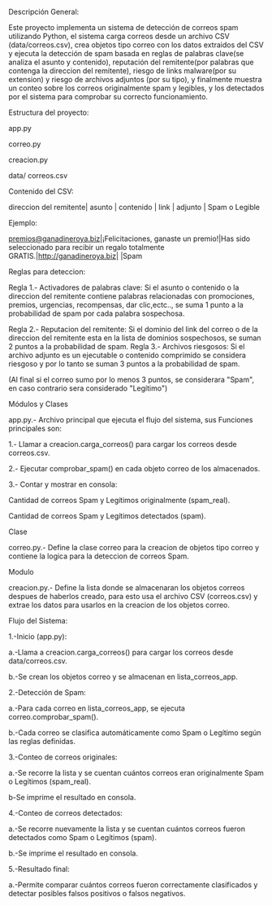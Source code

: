 Descripción General:

Este proyecto implementa un sistema de detección de correos spam utilizando Python, el sistema carga correos desde un archivo CSV (data/correos.csv), crea objetos tipo correo con los datos extraidos del CSV y ejecuta la detección de spam basada en reglas de palabras clave(se analiza el asunto y contenido), reputación del remitente(por palabras que contenga la direccion del remitente), riesgo de links malware(por su extension) y riesgo de archivos adjuntos (por su tipo), y finalmente muestra un conteo sobre los correos originalmente spam y legibles, y los detectados por el sistema para comprobar su correcto funcionamiento.

Estructura del proyecto:

app.py

correo.py

creacion.py

data/
    correos.csv

Contenido del CSV:

direccion del remitente| asunto | contenido | link | adjunto | Spam o Legible

Ejemplo:

premios@ganadineroya.biz|¡Felicitaciones, ganaste un premio!|Has sido seleccionado para recibir un regalo totalmente GRATIS.|http://ganadineroya.biz| |Spam

Reglas para deteccion:

Regla 1.- Activadores de palabras clave:
Si el asunto o contenido o la direccion del remitente contiene palabras relacionadas con promociones, premios, urgencias, recompensas, dar clic,ectc.., se suma 1 punto a la probabilidad de spam por cada palabra sospechosa.

Regla 2.- Reputacion del remitente:
Si el dominio del link del correo o de la direccion del remitente esta en la lista de dominios sospechosos, se suman 2 puntos a la probabilidad de spam.
Regla 3.- Archivos riesgosos:
Si el archivo adjunto es un ejecutable o contenido comprimido se considera riesgoso y por lo tanto se suman 3 puntos a la probabilidad de spam.

(Al final si el correo sumo por lo menos 3 puntos, se considerara "Spam", en caso contrario sera considerado "Legítimo")

Módulos y Clases

app.py.- Archivo principal que ejecuta el flujo del sistema, sus Funciones principales son:

  1.- Llamar a creacion.carga_correos() para cargar los correos desde correos.csv.
  
  2.- Ejecutar comprobar_spam() en cada objeto correo de los almacenados.
  
  3.- Contar y mostrar en consola:
  
  Cantidad de correos Spam y Legítimos originalmente (spam_real).
    
  Cantidad de correos Spam y Legítimos detectados (spam).

Clase

correo.py.- Define la clase correo para la creacion de objetos tipo correo y contiene la logica para la deteccion de correos Spam.

Modulo

creacion.py.- Define la lista donde se almacenaran los objetos correos despues de haberlos creado, para esto usa el archivo CSV (correos.csv)
y extrae los datos para usarlos en la creacion de los objetos correo.

Flujo del Sistema:

1.-Inicio (app.py):

  a.-Llama a creacion.carga_correos() para cargar los correos desde data/correos.csv.
  
  b.-Se crean los objetos correo y se almacenan en lista_correos_app.
  
2.-Detección de Spam:

  a.-Para cada correo en lista_correos_app, se ejecuta correo.comprobar_spam().
  
  b.-Cada correo se clasifica automáticamente como Spam o Legítimo según las reglas definidas.
  
3.-Conteo de correos originales:

  a.-Se recorre la lista y se cuentan cuántos correos eran originalmente Spam o Legítimos (spam_real).
  
  b-Se imprime el resultado en consola.
  
4.-Conteo de correos detectados:

  a.-Se recorre nuevamente la lista y se cuentan cuántos correos fueron detectados como Spam o Legítimos (spam).

  b.-Se imprime el resultado en consola.

5.-Resultado final:

  a.-Permite comparar cuántos correos fueron correctamente clasificados y detectar posibles falsos positivos o falsos negativos.




